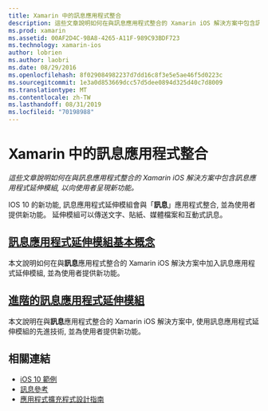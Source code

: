 ```yaml
---
title: Xamarin 中的訊息應用程式整合
description: 這些文章說明如何在與訊息應用程式整合的 Xamarin iOS 解決方案中包含訊息應用程式延伸模組, 以向使用者呈現新功能。
ms.prod: xamarin
ms.assetid: 00AF2D4C-9BA8-4265-A11F-989C93BDF723
ms.technology: xamarin-ios
author: lobrien
ms.author: laobri
ms.date: 08/29/2016
ms.openlocfilehash: 8f029084982237d7dd16c8f3e5e5ae46f5d0223c
ms.sourcegitcommit: 1e3a0d853669dcc57d5dee0894d325d40c7d8009
ms.translationtype: MT
ms.contentlocale: zh-TW
ms.lasthandoff: 08/31/2019
ms.locfileid: "70198988"
---
```

# <a name="message-app-integration-in-xamarinios"></a>Xamarin 中的訊息應用程式整合

_這些文章說明如何在與訊息應用程式整合的 Xamarin iOS 解決方案中包含訊息應用程式延伸模組, 以向使用者呈現新功能。_

IOS 10 的新功能, 訊息應用程式延伸模組會與「**訊息**」應用程式整合, 並為使用者提供新功能。 延伸模組可以傳送文字、貼紙、媒體檔案和互動式訊息。

## <a name="message-app-extension-basicsiosplatformmessage-app-integrationintro-to-message-app-extensionsmd"></a>[訊息應用程式延伸模組基本概念](~/ios/platform/message-app-integration/intro-to-message-app-extensions.md)

本文說明如何在與**訊息**應用程式整合的 Xamarin iOS 解決方案中加入訊息應用程式延伸模組, 並為使用者提供新功能。

## <a name="advanced-message-app-extensionsiosplatformmessage-app-integrationintro-to-message-app-extensionsmd"></a>[進階的訊息應用程式延伸模組](~/ios/platform/message-app-integration/intro-to-message-app-extensions.md)

本文說明在與**訊息**應用程式整合的 Xamarin iOS 解決方案中, 使用訊息應用程式延伸模組的先進技術, 並為使用者提供新功能。


## <a name="related-links"></a>相關連結

- [iOS 10 範例](https://docs.microsoft.com/samples/browse/?products=xamarin&term=Xamarin.iOS+iOS10)
- [訊息參考](https://developer.apple.com/reference/messages)
- [應用程式擴充程式設計指南](https://developer.apple.com/library/prerelease/content/documentation/General/Conceptual/ExtensibilityPG/index.html#//apple_ref/doc/uid/TP40014214)
